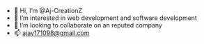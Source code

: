 - 👋 Hi, I’m @Aj-CreationZ
- 👀 I’m interested in web development and software development
- 💞️ I’m looking to collaborate on an reputed company
- 📫 ajay171098@gmail.com

<!---
Aj-CreationZ/Aj-CreationZ is a ✨ special ✨ repository because its `README.md` (this file) appears on your GitHub profile.
You can click the Preview link to take a look at your changes.
--->
